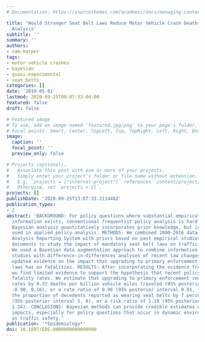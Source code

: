 ```yaml
---
# Documentation: https://sourcethemes.com/academic/docs/managing-content/

title: 'Would Stronger Seat Belt Laws Reduce Motor Vehicle Crash Deaths?: A Semi-Bayesian
  Analysis'
subtitle: ''
summary: ''
authors:
- sam-harper
tags:
- motor vehicle crashes
- bayesian
- quasi-experimental
- seat belts
categories: []
date: '2019-05-01'
lastmod: 2020-09-25T09:07:33-04:00
featured: false
draft: false

# Featured image
# To use, add an image named `featured.jpg/png` to your page's folder.
# Focal points: Smart, Center, TopLeft, Top, TopRight, Left, Right, BottomLeft, Bottom, BottomRight.
image:
  caption: ''
  focal_point: ''
  preview_only: false

# Projects (optional).
#   Associate this post with one or more of your projects.
#   Simply enter your project's folder or file name without extension.
#   E.g. `projects = ["internal-project"]` references `content/project/deep-learning/index.md`.
#   Otherwise, set `projects = []`.
projects: []
publishDate: '2020-09-25T13:07:33.211448Z'
publication_types:
- 2
abstract: 'BACKGROUND: For policy questions where substantial empirical background
  information exists, conventional frequentist policy analysis is hard to justify.
  Bayesian analysis quantitatively incorporates prior knowledge, but is not often
  used in applied policy analysis. METHODS: We combined 2000-2016 data from the Fatal
  Analysis Reporting System with priors based on past empirical studies and policy
  documents to study the impact of mandatory seat belt laws on traffic fatalities.
  We used a Bayesian data augmentation approach to combine information from prior
  studies with difference-in-differences analyses of recent law changes to provide
  updated evidence on the impact that upgrading to primary enforcement of seat belt
  laws has on fatalities. RESULTS: After incorporating the evidence from past studies,
  we find limited evidence to support the hypothesis that recent policy upgrades affect
  fatality rates. We estimate that upgrading to primary enforcement reduced fatality
  rates by 0.37 deaths per billion vehicle miles traveled (95% posterior interval
  -0.90, 0.16), or a rate ratio of 0.96 (95% posterior interval 0.91, 1.02), and increased
  the proportion of decedents reported as wearing seat belts by 7 percentage points
  (95% posterior interval 5, 8), or a risk ratio of 1.18 (95% posterior interval 1.13,
  1.24). CONCLUSIONS: Bayesian methods can provide credible estimates of future policy
  impacts, especially for policy questions that occur in dynamic environments, such
  as traffic safety.'
publication: '*Epidemiology*'
doi: 10.1097/EDE.0000000000000990
---
```


